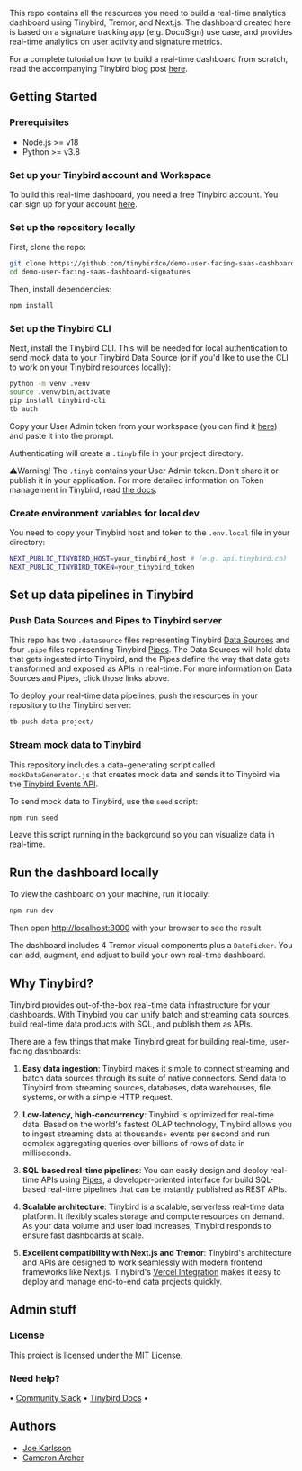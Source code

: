 This repo contains all the resources you need to build a real-time analytics dashboard using Tinybird, Tremor, and Next.js. The dashboard created here is based on a signature tracking app (e.g. DocuSign) use case, and provides real-time analytics on user activity and signature metrics.

For a complete tutorial on how to build a real-time dashboard from scratch, read the accompanying Tinybird blog post [here](https://www.tinybird.co/blog-posts/real-time-dashboard-step-by-step).

## Getting Started

### Prerequisites

- Node.js >= v18
- Python >= v3.8

### Set up your Tinybird account and Workspace

To build this real-time dashboard, you need a free Tinybird account. You can sign up for your account [here](https://www.tinybird.co/signup?referrer=github&utm_source=github&utm_medium=github&utm_content=real-time-dashboard).


### Set up the repository locally

First, clone the repo:

```bash
git clone https://github.com/tinybirdco/demo-user-facing-saas-dashboard-signatures.git
cd demo-user-facing-saas-dashboard-signatures
```

Then, install dependencies:

```bash
npm install
```

### Set up the Tinybird CLI

Next, install the Tinybird CLI. This will be needed for local authentication to send mock data to your Tinybird Data Source (or if you'd like to use the CLI to work on your Tinybird resources locally):

```bash
python -m venv .venv
source .venv/bin/activate
pip install tinybird-cli
tb auth
```

Copy your User Admin token from your workspace (you can find it [here](https://ui.tinybird.co/tokens)) and paste it into the prompt.

Authenticating will create a `.tinyb` file in your project directory.

⚠️Warning! The `.tinyb` contains your User Admin token. Don't share it or publish it in your application. For more detailed information on Token management in Tinybird, read [the docs](https://www.tinybird.co/docs/api-reference/token-api.html).

### Create environment variables for local dev

You need to copy your Tinybird host and token to the `.env.local` file in your directory:

```bash
NEXT_PUBLIC_TINYBIRD_HOST=your_tinybird_host # (e.g. api.tinybird.co)
NEXT_PUBLIC_TINYBIRD_TOKEN=your_tinybird_token
```

## Set up data pipelines in Tinybird

### Push Data Sources and Pipes to Tinybird server

This repo has two `.datasource` files representing Tinybird [Data Sources](https://www.tinybird.co/docs/concepts/data-sources.html) and four `.pipe` files representing Tinybird [Pipes](https://www.tinybird.co/docs/concepts/pipes.html). The Data Sources will hold data that gets ingested into Tinybird, and the Pipes define the way that data gets transformed and exposed as APIs in real-time. For more information on Data Sources and Pipes, click those links above.

To deploy your real-time data pipelines, push the resources in your repository to the Tinybird server:

```bash
tb push data-project/
```

### Stream mock data to Tinybird

This repository includes a data-generating script called `mockDataGenerator.js` that creates mock data and sends it to Tinybird via the [Tinybird Events API](https://www.tinybird.co/docs/ingest/events-api.html).

To send mock data to Tinybird, use the `seed` script:

```bash
npm run seed
```

Leave this script running in the background so you can visualize data in real-time.

## Run the dashboard locally

To view the dashboard on your machine, run it locally:

```bash
npm run dev
```

Then open [http://localhost:3000](http://localhost:3000) with your browser to see the result.

The dashboard includes 4 Tremor visual components plus a `DatePicker`. You can add, augment, and adjust to build your own real-time dashboard.

## Why Tinybird?

Tinybird provides out-of-the-box real-time data infrastructure for your dashboards. With Tinybird you can unify batch and streaming data sources, build real-time data products with SQL, and publish them as APIs.

There are a few things that make Tinybird great for building real-time, user-facing dashboards:

1. **Easy data ingestion**: Tinybird makes it simple to connect streaming and batch data sources through its suite of native connectors. Send data to Tinybird from streaming sources, databases, data warehouses, file systems, or with a simple HTTP request.

2. **Low-latency, high-concurrency**: Tinybird is optimized for real-time data. Based on the world's fastest OLAP technology, Tinybird allows you to ingest streaming data at thousands+ events per second and run complex aggregating queries over billions of rows of data in milliseconds.

3. **SQL-based real-time pipelines**: You can easily design and deploy real-time APIs using [Pipes](https://www.tinybird.co/docs/concepts/pipes.html), a developer-oriented interface for build SQL-based real-time pipelines that can be instantly published as REST APIs.

4. **Scalable architecture**: Tinybird is a scalable, serverless real-time data platform. It flexibly scales storage and compute resources on demand. As your data volume and user load increases, Tinybird responds to ensure fast dashboards at scale.

5. **Excellent compatibility with Next.js and Tremor**: Tinybird's architecture and APIs are designed to work seamlessly with modern frontend frameworks like Next.js. Tinybird's [Vercel Integration](https://www.tinybird.co/docs/guides/integrating-vercel.html) makes it easy to deploy and manage end-to-end data projects quickly.

## Admin stuff

### License

This project is licensed under the MIT License.

### Need help?

&bull; [Community Slack](https://www.tinybird.co/join-our-slack-community) &bull; [Tinybird Docs](https://docs.tinybird.co/) &bull;

## Authors

- [Joe Karlsson](https://github.com/joekarlsson)
- [Cameron Archer](https://github.com/tb-peregrine)
